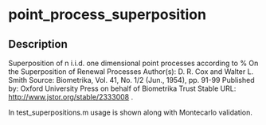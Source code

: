 # point_process_superposition

## Description
Superposition of n i.i.d. one dimensional point processes according to % On the Superposition of Renewal Processes
 Author(s): D. R. Cox and  Walter L. Smith
 Source: 
 Biometrika,
  Vol. 41, No. 1/2 (Jun., 1954), pp. 91-99
 Published by: Oxford University Press on behalf of Biometrika Trust
 Stable URL: http://www.jstor.org/stable/2333008 .
 
 In test_superpositions.m usage is shown along with Montecarlo validation.
